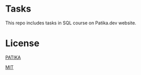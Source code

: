 # Tasks
This repo includes tasks in SQL course on Patika.dev website.

# License
[PATIKA](https://www.patika.dev)

[MIT](https://choosealicense.com/licenses/mit/)

